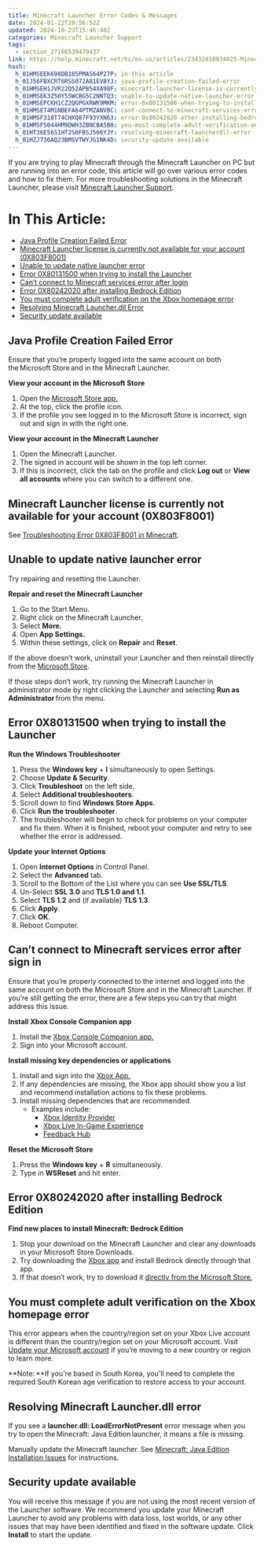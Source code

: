 ```yaml
---
title: Minecraft Launcher Error Codes & Messages
date: 2024-01-22T20:56:52Z
updated: 2024-10-23T15:46:40Z
categories: Minecraft Launcher Support
tags:
  - section_27166539479437
link: https://help.minecraft.net/hc/en-us/articles/23432418934925-Minecraft-Launcher-Error-Codes-Messages
hash:
  h_01HMSEEK698DB185PMAS64P27P: in-this-article
  h_01J56FBXCRT6RSS072A81EV8YJ: java-profile-creation-failed-error
  h_01HMSEH1JVR22Q52APB54XA98F: minecraft-launcher-license-is-currently-not-available-for-your-account-0x803f8001
  h_01HMSEK3Z50Y55WCBG5C2NNTQ3: unable-to-update-native-launcher-error
  h_01HMSEPCKH1CZ2QGPGXRWK9MKM: error-0x80131500-when-trying-to-install-the-launcher
  h_01HMSET4M1NBEFA64PTMZANVBC: cant-connect-to-minecraft-services-error-after-sign-in
  h_01HMSF318T74CHXQ87F93YXN63: error-0x80242020-after-installing-bedrock-edition
  h_01HMSF5044HM9DWH3ZBNCBA5B0: you-must-complete-adult-verification-on-the-xbox-homepage-error
  h_01HT36E56S1HT2S0FBSJ566YJY: resolving-minecraft-launcherdll-error
  h_01HZJ736AQ23BMSVTWYJG1NK4D: security-update-available
---
```


If you are trying to play Minecraft through the Minecraft Launcher on PC but are running into an error code, this article will go over various error codes and how to fix them. For more troubleshooting solutions in the Minecraft Launcher, please visit [Minecraft Launcher Support](./Minecraft-Launcher-Support.md).

# In This Article:

- [Java Profile Creation Failed Error](#java-profile-creation-failed-error)
- [Minecraft Launcher license is currently not available for your account (0X803F8001)](#minecraft-launcher-license-is-currently-not-available-for-your-account-0x803f8001)
- [Unable to update native launcher error](#unable-to-update-native-launcher-error)
- [Error 0X80131500 when trying to install the Launcher](#error-0x80131500-when-trying-to-install-the-launcher)
- [Can’t connect to Minecraft services error after login](#cant-connect-to-minecraft-services-error-after-sign-in)
- [Error 0X80242020 after installing Bedrock Edition](#error-0x80242020-after-installing-bedrock-edition)
- [You must complete adult verification on the Xbox homepage error](#you-must-complete-adult-verification-on-the-xbox-homepage-error)
- [Resolving Minecraft Launcher.dll Error](#resolving-minecraft-launcherdll-error)
- [Security update available](#security-update-available)

## Java Profile Creation Failed Error

Ensure that you’re properly logged into the same account on both the Microsoft Store and in the Minecraft Launcher.

**View your account in the Microsoft Store**

1.  Open the [Microsoft Store app.](http://aka.ms/MSStoreHome)
2.  At the top, click the profile icon.
3.  If the profile you see logged in to the Microsoft Store is incorrect, sign out and sign in with the right one.

**View your account in the Minecraft Launcher**

1.  Open the Minecraft Launcher.
2.  The signed in account will be shown in the top left corner.
3.  If this is incorrect, click the tab on the profile and click **Log out** or **View all accounts** where you can switch to a different one.

## Minecraft Launcher license is currently not available for your account (0X803F8001)

See [Troubleshooting Error 0X803F8001 in Minecraft](./Troubleshooting-Error-0X803F8001-in-Minecraft.md).

## Unable to update native launcher error

Try repairing and resetting the Launcher.

**Repair and reset the Minecraft Launcher**

1.  Go to the Start Menu.
2.  Right click on the Minecraft Launcher.
3.  Select **More.**
4.  Open **App Settings.**
5.  Within these settings, click on **Repair** and **Reset**.

If the above doesn’t work, uninstall your Launcher and then reinstall directly from the [Microsoft Store](https://aka.ms/NewMCLauncher).

If those steps don’t work, try running the Minecraft Launcher in administrator mode by right clicking the Launcher and selecting **Run as Administrator** from the menu.

## Error 0X80131500 when trying to install the Launcher

**Run the Windows Troubleshooter**

1.  Press the **Windows key** + **I** simultaneously to open Settings.
2.  Choose **Update & Security**.
3.  Click **Troubleshoot** on the left side.
4.  Select **Additional troubleshooters**.
5.  Scroll down to find **Windows Store Apps**.
6.  Click **Run the troubleshooter**.
7.  The troubleshooter will begin to check for problems on your computer and fix them. When it is finished, reboot your computer and retry to see whether the error is addressed.

**Update your Internet Options**

1.  Open **Internet Options** in Control Panel.
2.  Select the **Advanced** tab.
3.  Scroll to the Bottom of the List where you can see **Use SSL/TLS**.
4.  Un-Select **SSL 3.0** and **TLS 1.0 and 1.1**.
5.  Select **TLS 1.2** and (if available) **TLS 1.3**.
6.  Click **Apply**.
7.  Click **OK**.
8.  Reboot Computer.

## Can’t connect to Minecraft services error after sign in

Ensure that you’re properly connected to the internet and logged into the same account on both the Microsoft Store and in the Minecraft Launcher. If you’re still getting the error, there are a few steps you can try that might address this issue.

**Install Xbox Console Companion app**

1.  Install the [Xbox Console Companion app.](https://aka.ms/XboxConsoleCompanion)
2.  Sign into your Microsoft account.

**Install missing key dependencies or applications**

1.  Install and sign into the [Xbox App.](https://aka.ms/DLXboxApp)
2.  If any dependencies are missing, the Xbox app should show you a list and recommend installation actions to fix these problems.
3.  Install missing dependencies that are recommended.
    - Examples include:
      - [Xbox Identity Provider](https://aka.ms/XboxIdentityProvider)
      - [Xbox Live In-Game Experience](https://aka.ms/XboxLiveInGame)
      - [Feedback Hub](https://aka.ms/DLFeedbackHub)

**Reset the Microsoft Store**

1.  Press the **Windows key** + **R** simultaneously.
2.  Type in **WSReset** and hit enter.

## Error 0X80242020 after installing Bedrock Edition

**Find new places to install Minecraft: Bedrock Edition**

1.  Stop your download on the Minecraft Launcher and clear any downloads in your Microsoft Store Downloads.
2.  Try downloading the [Xbox app](https://aka.ms/DLXboxApp) and install Bedrock directly through that app.
3.  If that doesn’t work, try to download it [directly from the Microsoft Store.](https://www.xbox.com/en-US/games/store/minecraft-for-windows/9NBLGGH2JHXJ/0010)

## You must complete adult verification on the Xbox homepage error

This error appears when the country/region set on your Xbox Live account is different than the country/region set on your Microsoft account. Visit [Update your Microsoft account](https://support.xbox.com/en-US/help/account-profile/manage-account/update-microsoft-account-country-region) if you’re moving to a new country or region to learn more.

**Note: **If you're based in South Korea, you'll need to complete the required South Korean age verification to restore access to your account.

## Resolving Minecraft Launcher.dll error

If you see a **launcher.dll: LoadErrorNotPresent** error message when you try to open the Minecraft: Java Edition launcher, it means a file is missing. 

Manually update the Minecraft launcher. See [Minecraft: Java Edition Installation Issues](../Download-Install/System-Requirements-for-Minecraft-Java-Edition.md) for instructions.

## Security update available

You will receive this message if you are not using the most recent version of the Launcher software. We recommend you update your Minecraft Launcher to avoid any problems with data loss, lost worlds, or any other issues that may have been identified and fixed in the software update. Click **Install** to start the update.

